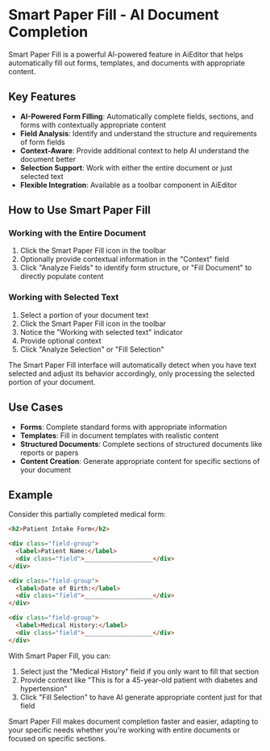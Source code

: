 # Smart Paper Fill - AI Document Completion

Smart Paper Fill is a powerful AI-powered feature in AiEditor that helps automatically fill out forms, templates, and documents with appropriate content.

## Key Features

- **AI-Powered Form Filling**: Automatically complete fields, sections, and forms with contextually appropriate content
- **Field Analysis**: Identify and understand the structure and requirements of form fields
- **Context-Aware**: Provide additional context to help AI understand the document better
- **Selection Support**: Work with either the entire document or just selected text
- **Flexible Integration**: Available as a toolbar component in AiEditor

## How to Use Smart Paper Fill

### Working with the Entire Document

1. Click the Smart Paper Fill icon in the toolbar
2. Optionally provide contextual information in the "Context" field
3. Click "Analyze Fields" to identify form structure, or "Fill Document" to directly populate content

### Working with Selected Text

1. Select a portion of your document text
2. Click the Smart Paper Fill icon in the toolbar
3. Notice the "Working with selected text" indicator
4. Provide optional context
5. Click "Analyze Selection" or "Fill Selection"

The Smart Paper Fill interface will automatically detect when you have text selected and adjust its behavior accordingly, only processing the selected portion of your document.

## Use Cases

- **Forms**: Complete standard forms with appropriate information
- **Templates**: Fill in document templates with realistic content
- **Structured Documents**: Complete sections of structured documents like reports or papers
- **Content Creation**: Generate appropriate content for specific sections of your document

## Example

Consider this partially completed medical form:

```html
<h2>Patient Intake Form</h2>

<div class="field-group">
  <label>Patient Name:</label>
  <div class="field">___________________</div>
</div>

<div class="field-group">
  <label>Date of Birth:</label>
  <div class="field">___________________</div>
</div>

<div class="field-group">
  <label>Medical History:</label>
  <div class="field">___________________</div>
</div>
```

With Smart Paper Fill, you can:

1. Select just the "Medical History" field if you only want to fill that section
2. Provide context like "This is for a 45-year-old patient with diabetes and hypertension"
3. Click "Fill Selection" to have AI generate appropriate content just for that field

Smart Paper Fill makes document completion faster and easier, adapting to your specific needs whether you're working with entire documents or focused on specific sections. 